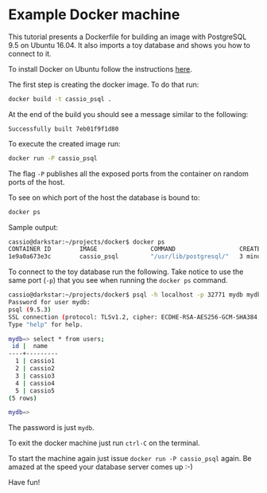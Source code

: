 # Example Docker machine
This tutorial presents a Dockerfile for building an image with PostgreSQL 9.5 on Ubuntu 16.04. It also imports a toy database and shows you how to connect to it.

To install Docker on Ubuntu follow the instructions  [here](https://docs.docker.com/engine/installation/linux/ubuntulinux/).

The first step is creating the docker image. To do that run:

```bash
docker build -t cassio_psql .
```

At the end of the build you should see a message similar to the following:

```
Successfully built 7eb01f9f1d80
```

To execute the created image run:

```bash
docker run -P cassio_psql
```

The flag `-P` publishes all the exposed ports from the container on random ports of the host.

To see on which port of the host the database is bound to:

```bash
docker ps
```

Sample output:
```bash
cassio@darkstar:~/projects/docker$ docker ps
CONTAINER ID        IMAGE               COMMAND                  CREATED             STATUS              PORTS                     NAMES
1e9a0a673e3c        cassio_psql         "/usr/lib/postgresql/"   3 minutes ago       Up 3 minutes        0.0.0.0:32771->5432/tcp   naughty_pasteur
```

To connect to the toy database run the following. Take notice to use the same port (`-p`) that you see when running the `docker ps` command.

```bash
cassio@darkstar:~/projects/docker$ psql -h localhost -p 32771 mydb mydb
Password for user mydb:
psql (9.5.3)
SSL connection (protocol: TLSv1.2, cipher: ECDHE-RSA-AES256-GCM-SHA384, bits: 256, compression: off)
Type "help" for help.

mydb=> select * from users;
 id |  name   
----+---------
  1 | cassio1
  2 | cassio2
  3 | cassio3
  4 | cassio4
  5 | cassio5
(5 rows)

mydb=>

```

The password is just `mydb`.

To exit the docker machine just run `ctrl-C` on the terminal.

To start the machine again just issue `docker run -P cassio_psql` again. Be amazed at the speed your database server comes up :-)

Have fun!
